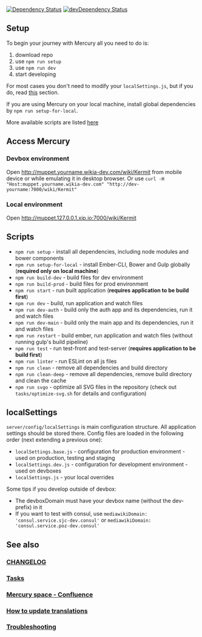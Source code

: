 [![Dependency Status](https://david-dm.org/Wikia/mercury.svg)](https://david-dm.org/Wikia/mercury)
[![devDependency Status](https://david-dm.org/Wikia/mercury/dev-status.svg)](https://david-dm.org/Wikia/mercury#info=devDependencies)

## Setup
To begin your journey with Mercury all you need to do is:

1. download repo
1. use `npm run setup`
1. use `npm run dev`
1. start developing

For most cases you don't need to modify your `localSettings.js`, but if you do, read [this](#localsettings) section.

If you are using Mercury on your local machine, install global dependencies by `npm run setup-for-local`.

More available scripts are listed [here](#scripts)

## Access Mercury
### Devbox environment
Open http://muppet.yourname.wikia-dev.com/wiki/Kermit from mobile device or while emulating it in desktop browser.
Or use `curl -H "Host:muppet.yourname.wikia-dev.com" "http://dev-yourname:7000/wiki/Kermit"`

### Local environment
Open http://muppet.127.0.0.1.xip.io:7000/wiki/Kermit

## Scripts
* `npm run setup` - install all dependencies, including node modules and bower components
* `npm run setup-for-local` - install Ember-CLI, Bower and Gulp globally (**required only on local machine**)
* `npm run build-dev` - build files for dev environment
* `npm run build-prod` - build files for prod environment
* `npm run start` - run built application (**requires application to be build first**)
* `npm run dev` - build, run application and watch files
* `npm run dev-auth` - build only the auth app and its dependencies, run it and watch files
* `npm run dev-main` - build only the main app and its dependencies, run it and watch files
* `npm run restart` - build ember, run application and watch files (without running gulp's build pipeline)
* `npm run test` - run test-front and test-server (**requires application to be build first**)
* `npm run linter` - run ESLint on all js files
* `npm run clean` - remove all dependencies and build directory
* `npm run clean-deep` - remove all dependencies, remove build directory and clean the cache
* `npm run svgo` - optimize all SVG files in the repository (check out `tasks/optimize-svg.sh` for details and configuration)

## localSettings
`server/config/localSettings` is main configuration structure. All application settings should be stored there.
Config files are loaded in the following order (next extending a previous one):
 * `localSettings.base.js` - configuration for production environment - used on production, testing and staging
 * `localSettings.dev.js` - configuration for development environment - used on devboxes
 * `localSettings.js` - your local overrides
 
Some tips if you develop outside of devbox:
 * The devboxDomain must have your devbox name (without the dev- prefix) in it
 * If you want to test with consul, use `mediawikiDomain: 'consul.service.sjc-dev.consul'` or `mediawikiDomain: 'consul.service.poz-dev.consul'`

## See also

### [CHANGELOG](https://github.com/Wikia/mercury/blob/dev/CHANGELOG.md)

### [Tasks](https://github.com/Wikia/mercury/blob/dev/tasks/README.md)

### [Mercury space - Confluence](https://wikia-inc.atlassian.net/wiki/display/MER/Mercury)

### [How to update translations](https://github.com/Wikia/mercury/blob/dev/crowdin/README.md)

### [Troubleshooting](https://github.com/Wikia/mercury/blob/dev/TROUBLESHOOTING.md)
